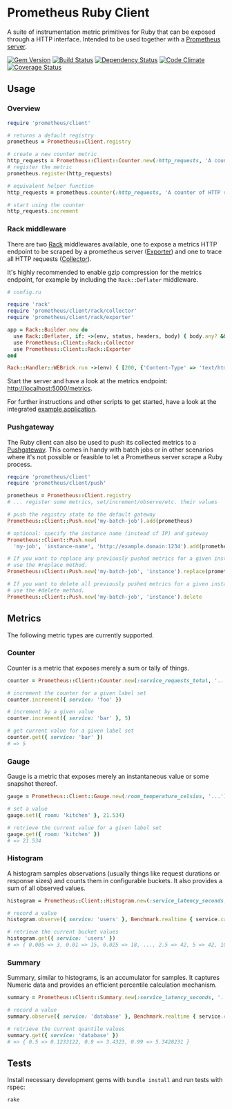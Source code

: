 # Prometheus Ruby Client

A suite of instrumentation metric primitives for Ruby that can be exposed
through a HTTP interface. Intended to be used together with a
[Prometheus server][1].

[![Gem Version][4]](http://badge.fury.io/rb/prometheus-client)
[![Build Status][3]](http://travis-ci.org/prometheus/client_ruby)
[![Dependency Status][5]](https://gemnasium.com/prometheus/client_ruby)
[![Code Climate][6]](https://codeclimate.com/github/prometheus/client_ruby)
[![Coverage Status][7]](https://coveralls.io/r/prometheus/client_ruby)

## Usage

### Overview

```ruby
require 'prometheus/client'

# returns a default registry
prometheus = Prometheus::Client.registry

# create a new counter metric
http_requests = Prometheus::Client::Counter.new(:http_requests, 'A counter of HTTP requests made')
# register the metric
prometheus.register(http_requests)

# equivalent helper function
http_requests = prometheus.counter(:http_requests, 'A counter of HTTP requests made')

# start using the counter
http_requests.increment
```

### Rack middleware

There are two [Rack][2] middlewares available, one to expose a metrics HTTP
endpoint to be scraped by a prometheus server ([Exporter][9]) and one to trace all HTTP
requests ([Collector][10]).

It's highly recommended to enable gzip compression for the metrics endpoint,
for example by including the `Rack::Deflater` middleware.

```ruby
# config.ru

require 'rack'
require 'prometheus/client/rack/collector'
require 'prometheus/client/rack/exporter'

app = Rack::Builder.new do
  use Rack::Deflater, if: ->(env, status, headers, body) { body.any? && body[0].length > 512 }
  use Prometheus::Client::Rack::Collector
  use Prometheus::Client::Rack::Exporter
end

Rack::Handler::WEBrick.run ->(env) { [200, {'Content-Type' => 'text/html'}, ['OK']] }
```

Start the server and have a look at the metrics endpoint:
[http://localhost:5000/metrics](http://localhost:5000/metrics).

For further instructions and other scripts to get started, have a look at the
integrated [example application](examples/rack/README.md).

### Pushgateway

The Ruby client can also be used to push its collected metrics to a
[Pushgateway][8]. This comes in handy with batch jobs or in other scenarios
where it's not possible or feasible to let a Prometheus server scrape a Ruby
process.

```ruby
require 'prometheus/client'
require 'prometheus/client/push'

prometheus = Prometheus::Client.registry
# ... register some metrics, set/increment/observe/etc. their values

# push the registry state to the default gateway
Prometheus::Client::Push.new('my-batch-job').add(prometheus)

# optional: specify the instance name (instead of IP) and gateway
Prometheus::Client::Push.new(
  'my-job', 'instance-name', 'http://example.domain:1234').add(prometheus)

# If you want to replace any previously pushed metrics for a given instance,
# use the #replace method.
Prometheus::Client::Push.new('my-batch-job', 'instance').replace(prometheus)

# If you want to delete all previously pushed metrics for a given instance,
# use the #delete method.
Prometheus::Client::Push.new('my-batch-job', 'instance').delete
```

## Metrics

The following metric types are currently supported.

### Counter

Counter is a metric that exposes merely a sum or tally of things.

```ruby
counter = Prometheus::Client::Counter.new(:service_requests_total, '...')

# increment the counter for a given label set
counter.increment({ service: 'foo' })

# increment by a given value
counter.increment({ service: 'bar' }, 5)

# get current value for a given label set
counter.get({ service: 'bar' })
# => 5
```

### Gauge

Gauge is a metric that exposes merely an instantaneous value or some snapshot
thereof.

```ruby
gauge = Prometheus::Client::Gauge.new(:room_temperature_celsius, '...')

# set a value
gauge.set({ room: 'kitchen' }, 21.534)

# retrieve the current value for a given label set
gauge.get({ room: 'kitchen' })
# => 21.534
```

### Histogram

A histogram samples observations (usually things like request durations or
response sizes) and counts them in configurable buckets. It also provides a sum
of all observed values.

```ruby
histogram = Prometheus::Client::Histogram.new(:service_latency_seconds, '...')

# record a value
histogram.observe({ service: 'users' }, Benchmark.realtime { service.call(arg) })

# retrieve the current bucket values
histogram.get({ service: 'users' })
# => { 0.005 => 3, 0.01 => 15, 0.025 => 18, ..., 2.5 => 42, 5 => 42, 10 = >42 }
```

### Summary

Summary, similar to histograms, is an accumulator for samples. It captures
Numeric data and provides an efficient percentile calculation mechanism.

```ruby
summary = Prometheus::Client::Summary.new(:service_latency_seconds, '...')

# record a value
summary.observe({ service: 'database' }, Benchmark.realtime { service.call() })

# retrieve the current quantile values
summary.get({ service: 'database' })
# => { 0.5 => 0.1233122, 0.9 => 3.4323, 0.99 => 5.3428231 }
```

## Tests

Install necessary development gems with `bundle install` and run tests with
rspec:

```bash
rake
```

[1]: https://github.com/prometheus/prometheus
[2]: http://rack.github.io/
[3]: https://secure.travis-ci.org/prometheus/client_ruby.png?branch=master
[4]: https://badge.fury.io/rb/prometheus-client.svg
[5]: https://gemnasium.com/prometheus/client_ruby.svg
[6]: https://codeclimate.com/github/prometheus/client_ruby.png
[7]: https://coveralls.io/repos/prometheus/client_ruby/badge.png?branch=master
[8]: https://github.com/prometheus/pushgateway
[9]: lib/prometheus/client/rack/exporter.rb
[10]: lib/prometheus/client/rack/collector.rb
